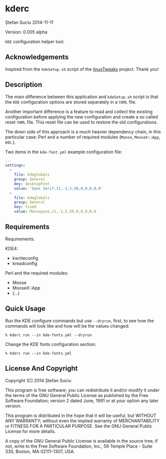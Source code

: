 kderc
=====
Ștefan Suciu
2014-11-11

Version: 0.005 alpha

`KDE` configuration helper tool.


Acknowledgements
----------------

Inspired from the `kdeSetup.sh` script of the
[linuxTweaks](https://github.com/ryanpcmcquen/linuxTweaks) project.
Thank you!


Description
-----------

The main difference between this application and `kdeSetup.sh` script
is that the `KDE` configuration options are stored separately in a `YAML`
file.

Another important difference is a feature to read and collect the
existing configuration before applying the new configuration and
create a so called reset `YAML` file.  This reset file can be used to
restore the old configurations.

The down side of this approach is a much heavier dependency chain, in
this particular case: Perl and a number of required modules (`Moose`,
`MooseX::App`, etc.).

Two items in the `kde-font.yml` example configuration file:

```YAML
---
settings:
  -
    file: kdeglobals
    group: General
    key: desktopFont
    value: 'Sans Serif,11,-1,5,50,0,0,0,0,0'
  -
    file: kdeglobals
    group: General
    key: fixed
    value: Monospace,11,-1,5,50,0,0,0,0,0
```


Requirements
------------

Requirements:

KDE4:
- kwriteconfig
- kreadconfig

Perl and the required modules:
- Moose
- MooseX::App
- (...)


Quick Usage
-----------

Run the KDE configure commands but use `--dryrun`, first, to see how
the commands will look like and how will be the values changed:

```
% kderc run --in kde-fonts.yml --dryrun
```

Change the KDE fonts configuration section:

```
% kderc run --in kde-fonts.yml
```

License And Copyright
---------------------

Copyright (C) 2014 Ștefan Suciu

This program is free software; you can redistribute it and/or modify
it under the terms of the GNU General Public License as published by
the Free Software Foundation; version 2 dated June, 1991 or at your option
any later version.

This program is distributed in the hope that it will be useful,
but WITHOUT ANY WARRANTY; without even the implied warranty of
MERCHANTABILITY or FITNESS FOR A PARTICULAR PURPOSE.  See the
GNU General Public License for more details.

A copy of the GNU General Public License is available in the source tree;
if not, write to the Free Software Foundation, Inc.,
59 Temple Place - Suite 330, Boston, MA 02111-1307, USA.
